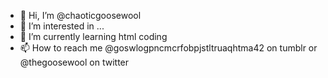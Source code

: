 - 👋 Hi, I’m @chaoticgoosewool
- 👀 I’m interested in ...
- 🌱 I’m currently learning html coding
- 📫 How to reach me @goswlogpncmcrfobpjstltruaqhtma42 on tumblr or @thegoosewool on twitter

<!---
chaoticgoosewool/chaoticgoosewool is a ✨ special ✨ repository because its `README.md` (this file) appears on your GitHub profile.
You can click the Preview link to take a look at your changes.
--->
